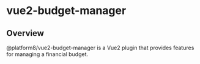 # vue2-budget-manager

## Overview
@platform8/vue2-budget-manager is a Vue2 plugin that provides features for managing a financial budget.
